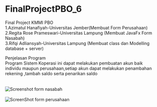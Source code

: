 # FinalProjectPBO_6<br />
Final Project KMMI PBO<br />
1.Azimatul Hanafiyah-Universitas Jember(Membuat Form Perusahaan)<br />
2.Regita Rose Prameswari-Universitas Lampung (Membuat JavaFx Form Nasabah)<br />
3.Rifqi Adliansyah-Universitas Lampung (Membuat class dan Modelling database + server)<br />

Penjelasan Program<br />
Program Sistem Koperasi ini dapat melakukan pembuatan akun baik individu maupun perusahaan,setiap akun dapat melakukan penambahan rekening ,tambah saldo serta penarikan saldo<br />
<br />
<br />
![Screenshot form nasabah](https://user-images.githubusercontent.com/71004111/135710410-e9734528-2c28-4904-9b52-4b40adef241a.jpg)
<br />
<br />
![ScreenShot form perusahaan](https://user-images.githubusercontent.com/71004111/135710416-23d244fd-c2a5-4baa-90e0-74b325a50034.jpg)
